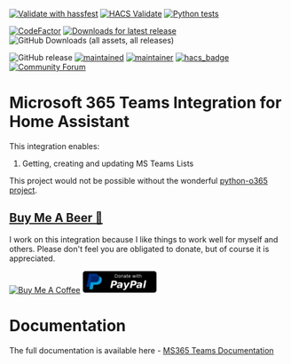 [![Validate with hassfest](https://github.com/RogerSelwyn/ms365-teams/actions/workflows/hassfest.yaml/badge.svg)](https://github.com/RogerSelwyn/ms365-teams/actions/workflows/hassfest.yaml) [![HACS Validate](https://github.com/RogerSelwyn/ms365-teams/actions/workflows/hacs.yaml/badge.svg)](https://github.com/RogerSelwyn/ms365-teams/actions/workflows/hacs.yaml) [![Python tests](https://github.com/RogerSelwyn/MS365-Teams/actions/workflows/test.yaml/badge.svg)](https://github.com/RogerSelwyn/MS365-Teams/actions/workflows/test.yaml)

[![CodeFactor](https://www.codefactor.io/repository/github/rogerselwyn/ms365-teams/badge)](https://www.codefactor.io/repository/github/rogerselwyn/ms365-teams) [![Downloads for latest release](https://img.shields.io/github/downloads/RogerSelwyn/ms365-teams/latest/total.svg)](https://github.com/RogerSelwyn/ms365-teams/releases/latest) ![GitHub Downloads (all assets, all releases)](https://img.shields.io/github/downloads/RogerSelwyn/MS365-Teams/total?label=downloads%40all)


![GitHub release](https://img.shields.io/github/v/release/RogerSelwyn/ms365-teams) [![maintained](https://img.shields.io/maintenance/yes/2025.svg)](#) [![maintainer](https://img.shields.io/badge/maintainer-%20%40RogerSelwyn-blue.svg)](https://github.com/RogerSelwyn) [![hacs_badge](https://img.shields.io/badge/HACS-Default-41BDF5.svg)](https://github.com/hacs/integration) [![Community Forum](https://img.shields.io/badge/community-forum-brightgreen.svg)](https://community.home-assistant.io/t/office-365-calendar-access)

# Microsoft 365 Teams Integration for Home Assistant

This integration enables:
1. Getting, creating and updating MS Teams Lists

This project would not be possible without the wonderful [python-o365 project](https://github.com/O365/python-o365).

## [Buy Me A Beer 🍻](https://buymeacoffee.com/rogtp)
I work on this integration because I like things to work well for myself and others. Please don't feel you are obligated to donate, but of course it is appreciated.

<a href="https://www.buymeacoffee.com/rogtp" target="_blank"><img src="https://cdn.buymeacoffee.com/buttons/default-orange.png" alt="Buy Me A Coffee" height="41" width="174"></a> 
<a href="https://www.paypal.com/donate/?hosted_button_id=F7TGHNGH7A526">
  <img src="https://github.com/RogerSelwyn/actions/blob/e82dab9e5643bbb82e182215a748a3024e3e7eac/images/paypal-donate-button.png" alt="Donate with PayPal" height="40"/>
</a>

# Documentation

The full documentation is available here - [MS365 Teams Documentation](https://rogerselwyn.github.io/MS365-Teams/)
